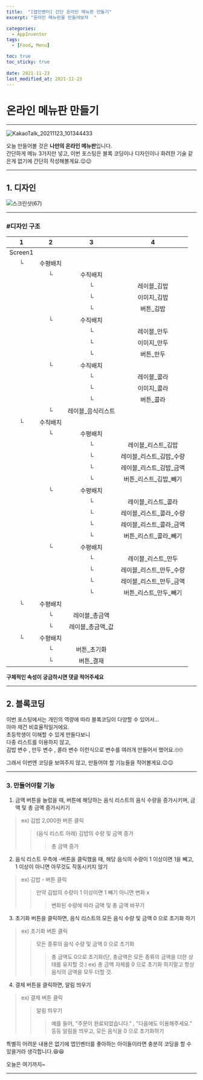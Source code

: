 ```yaml
---
title:  "[앱인벤터] 간단 온라인 메뉴판 만들기"
excerpt: "온라인 메뉴판을 만들어보자  "

categories:
  - AppInventor
tags:
  - [Food, Menu]

toc: true
toc_sticky: true
 
date: 2021-11-23
last_modified_at: 2021-11-23
---
```


# 온라인 메뉴판 만들기

---  

![KakaoTalk_20211123_101344433](https://user-images.githubusercontent.com/55564114/142957826-4ceedfd2-e932-42eb-aea8-17a48ce80b38.jpg)  

오늘 만들어볼 것은 **나만의 온라인 메뉴판**입니다.  
간단하게 메뉴 3가지만 넣고, 이번 포스팅은 블록 코딩이나 디자인이나 화려한 기술 같은게 없기에 간단히 작성해볼게요.😉😉  

---


## 1. 디자인

![스크린샷(67)](https://user-images.githubusercontent.com/55564114/142957965-944ea1ae-9491-4aaf-9f69-634c3921c924.png)  

---

### #디자인 구조

| 1 | 2 | 3 | 4 | 
| :---: | :---: | :---: | :---: | 
| Screen1 |  |  |
|└|수평배치|
||└|수직배치|
|||└|레이블_김밥|
|||└|이미지_김밥|
|||└|버튼_김밥|
||└|수직배치|
|||└|레이블_만두|
|||└|이미지_만두|
|||└|버튼_만두|
||└|수직배치|
|||└|레이블_콜라|
|||└|이미지_콜라|
|||└|버튼_콜라|
||└|레이블_음식리스트|
|└|수직배치|
||└|수평배치|
|||└|레이블_리스트_김밥|
|||└|레이블_리스트_김밥_수량|
|||└|레이블_리스트_김밥_금액|
|||└|버튼_리스트_김밥_빼기|
||└|수평배치|
|||└|레이블_리스트_콜라|
|||└|레이블_리스트_콜라_수량|
|||└|레이블_리스트_콜라_금액|
|||└|버튼_리스트_콜라_빼기|
||└|수평배치|
|||└|레이블_리스트_만두|
|||└|레이블_리스트_만두_수량|
|||└|레이블_리스트_만두_금액|
|||└|버튼_리스트_만두_빼기|
|└|수평배치|
||└|레이블_총금액|
||└|레이블_총금액_값|
|└|수평배치|
||└|버튼_초기화|
||└|버튼_결재|  
  

**구체적인 속성이 궁금하시면 댓글 적어주세요**

---

## 2. 블록코딩

이번 포스팅에서는 개인의 역량에 따라 블록코딩이 다양할 수 있어서...  
아마 제건 비효율적일거에요.  
초등학생이 이해할 수 있게 만들다보니  
다중 리스트를 이용하지 않고,  
김밥 변수 , 만두 변수 , 콜라 변수 이런식으로 변수를 여러개 만들어서 했어요.🙄🙄  
  
그래서 이번엔 코딩을 보여주지 않고, 만들어야 할 기능들을 적어볼게요.😉😉  

---

### 3. 만들어야할 기능 

1. 금액 버튼을 눌렀을 때, 버튼에 해당하는 음식 리스트의 음식 수량을 증가시키며, 금액 및 총 금액 증가시키기
  > ex) 김밥 2,000원 버튼 클릭 
  >> (음식 리스트 아래) 김밥의 수량 및 금액 증가 
  >>> 총 금액 증가 
2. 음식 리스트 우측에 -버튼을 클릭했을 때, 해당 음식의 수량이 1 이상이면 1을 빼고, 1 이상이 아니면 아무것도 작동시키지 않기
  > ex) 김밥 - 버튼 클릭
  >> 만약 김밥의 수량이 1 이상이면 1 빼기
  >> 아니면 변화 x 
  >>> 변화된 수량에 따라 금액 및 총 금액 바꾸기

3. 초기화 버튼을 클릭하면, 음식 리스트의 모든 음식 수량 및 금액 0 으로 초기화 하기
  > ex) 초기화 버튼 클릭
  >> 모든 종류의 음식 수량 및 금액 0 으로 초기화
  >>> 총 금액도 0으로 초기화(단, 총금액은 모든 종류의 금액을 더한 상태를 유지할 것.)
  >>> ex) 총 금액 자체를 0 으로 초기화 하지말고 항상 음식의 금액을 모두 더할 것.

4. 결제 버튼을 클릭하면, 알림 띄우기
  > ex) 결제 버튼 클릭
  >> 알림 띄우기 
  >>> 예를 들어, "주문이 완료되었습니다." , "다음에도 이용해주세요." 등등
  >>> 알림을 띄우고, 모든 음식을 0 으로 초기화하기

특별히 어려운 내용은 없기에 앱인벤터를 좋아하는 아이들이라면 충분히 코딩을 할 수 있을거라 생각합니다.😆😆  

오늘은 여기까지~

---

